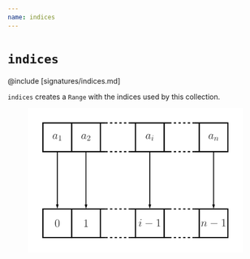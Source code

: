 ```yaml
---
name: indices
---
```


# `indices`

@include [signatures/indices.md]

`indices` creates a `Range` with the indices used by this collection.

<figure class="diagram">
  <img src="images/indices.svg" alt="indices function">
  <!-- <figcaption class="diagram-desc"></figcaption> -->
</figure>
